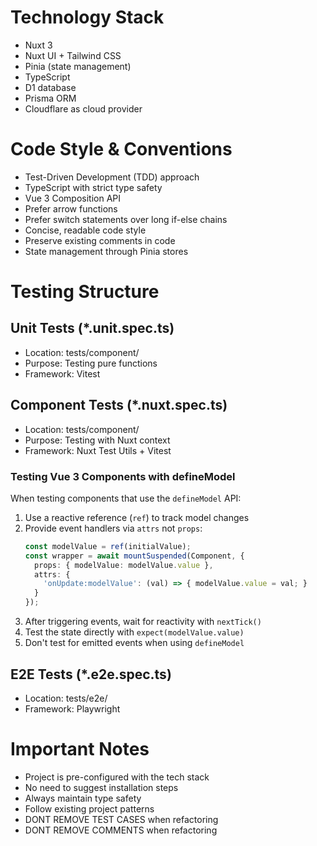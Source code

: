 # Technology Stack
- Nuxt 3
- Nuxt UI + Tailwind CSS
- Pinia (state management)
- TypeScript
- D1 database
- Prisma ORM
- Cloudflare as cloud provider

# Code Style & Conventions
- Test-Driven Development (TDD) approach
- TypeScript with strict type safety
- Vue 3 Composition API
- Prefer arrow functions
- Prefer switch statements over long if-else chains
- Concise, readable code style
- Preserve existing comments in code
- State management through Pinia stores

# Testing Structure
## Unit Tests (*.unit.spec.ts)
- Location: tests/component/
- Purpose: Testing pure functions
- Framework: Vitest

## Component Tests (*.nuxt.spec.ts)
- Location: tests/component/
- Purpose: Testing with Nuxt context
- Framework: Nuxt Test Utils + Vitest

### Testing Vue 3 Components with defineModel
When testing components that use the `defineModel` API:
1. Use a reactive reference (`ref`) to track model changes
2. Provide event handlers via `attrs` not `props`:
   ```typescript
   const modelValue = ref(initialValue);
   const wrapper = await mountSuspended(Component, {
     props: { modelValue: modelValue.value },
     attrs: {
       'onUpdate:modelValue': (val) => { modelValue.value = val; }
     }
   });
   ```
3. After triggering events, wait for reactivity with `nextTick()`
4. Test the state directly with `expect(modelValue.value)`
5. Don't test for emitted events when using `defineModel`

## E2E Tests (*.e2e.spec.ts)
- Location: tests/e2e/
- Framework: Playwright

# Important Notes
- Project is pre-configured with the tech stack
- No need to suggest installation steps
- Always maintain type safety
- Follow existing project patterns
- DONT REMOVE TEST CASES when refactoring
- DONT REMOVE COMMENTS when refactoring
